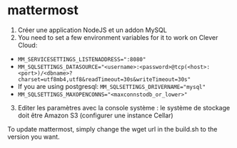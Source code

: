 # mattermost
1. Créer une application NodeJS et un addon MySQL
2. You need to set a few environment variables for it to work on Clever Cloud:
 - `MM_SERVICESETTINGS_LISTENADDRESS=":8080"`
 - `MM_SQLSETTINGS_DATASOURCE="<username>:<password>@tcp(<host>:<port>)/<dbname>?charset=utf8mb4,utf8&readTimeout=30s&writeTimeout=30s"`
 - If you are using postgresql: `MM_SQLSETTINGS_DRIVERNAME="mysql"`
 - `MM_SQLSETTINGS_MAXOPENCONNS="<maxconnstodb_or_lower>"`
3. Editer les paramètres avec la console système : le système de stockage doit être Amazon S3 (configurer une instance Cellar)

To update mattermost, simply change the wget url in the build.sh to the version you want.
